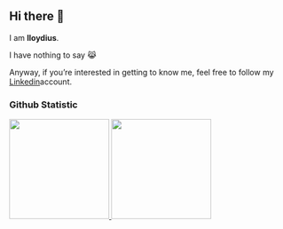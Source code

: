 ## Hi there 👋
I am **lloydius**.<br>

I have nothing to say 😹

Anyway, if you’re interested in getting to know me, feel free to follow my [Linkedin](https://www.linkedin.com/in/ahmad-faras-43b37a12b/)account.

### Github Statistic
<p align="left">
<a href="https://github.com/penuliscode">
  <img height="180em" src="https://github-readme-stats-eight-theta.vercel.app/api?username=penuliscode&show_icons=true&theme=algolia&include_all_commits=true&count_private=true"/>
  <img height="180em" src="https://github-readme-stats-eight-theta.vercel.app/api/top-langs/?username=penuliscode&layout=compact&layout=compact&theme=algolia"/>
</a>
</p>

